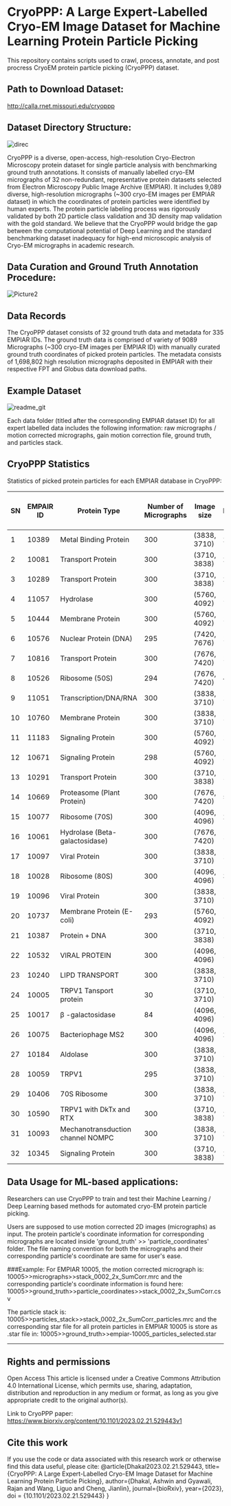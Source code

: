 # CryoPPP: A Large Expert-Labelled Cryo-EM Image Dataset for Machine Learning Protein Particle Picking 
This repository contains scripts used to crawl, process, annotate, and post procress CryoEM protein particle picking (CryoPPP) dataset.

## Path to Download Dataset:
http://calla.rnet.missouri.edu/cryoppp

## Dataset Directory Structure:

![direc](https://user-images.githubusercontent.com/24986485/214904761-94030d5e-ff8a-4286-a2d5-e6c2466195e0.jpg)


CryoPPP is a diverse, open-access, high-resolution Cryo-Electron Microscopy protein dataset for single particle analysis with benchmarking ground truth annotations. It consists of manually labelled cryo-EM micrographs of 32 non-redundant, representative protein datasets selected from Electron Microscopy Public Image Archive (EMPIAR). It includes 9,089 diverse, high-resolution micrographs (~300 cryo-EM images per EMPIAR dataset) in which the coordinates of protein particles were identified by human experts. The protein particle labeling process was rigorously validated by both 2D particle class validation and 3D density map validation with the gold standard. We believe that the CryoPPP would bridge the gap between the computational potential of Deep Learning and the standard benchmarking dataset inadequacy for high-end microscopic analysis of Cryo-EM micrographs in academic research. 

## Data Curation and Ground Truth Annotation Procedure:

![Picture2](https://user-images.githubusercontent.com/24986485/219126688-016db1be-f6d0-427b-87b6-aecc25c43f28.jpg)

## Data Records

The CryoPPP dataset consists of 32 ground truth data and metadata for 335 EMPIAR IDs. The ground truth data is comprised of variety of 9089 Micrographs (~300 cryo-EM images per EMPIAR ID) with manually curated ground truth coordinates of picked protein particles. The metadata consists of 1,698,802 high resolution micrographs deposited in EMPIAR with their respective FPT and Globus data download paths.

## Example Dataset
![readme_git](https://user-images.githubusercontent.com/24986485/221086867-0e69b680-692e-4892-9bb9-2e31ef03cdeb.jpg)


Each data folder (titled after the corresponding EMPIAR dataset ID) for all expert labelled data includes the following information: raw micrographs / motion corrected micrographs, gain motion correction file, ground truth, and particles stack. 


## CryoPPP Statistics
Statistics of picked protein particles for each EMPIAR database in CryoPPP: 

| SN | EMPAIR ID | Protein Type                      | Number of Micrographs | Image size   | Particle Diameter (A) | Number of True Protein Particles |
| -- | --------- | --------------------------------- | --------------------- | ------------ | --------------------- | -------------------------------- |
| 1  | 10389     | Metal Binding Protein             | 300                   | (3838, 3710) | 200                   | 10870                            |
| 2  | 10081     | Transport Protein                 | 300                   | (3710, 3838) | 200                   | 39352                            |
| 3  | 10289     | Transport Protein                 | 300                   | (3710, 3838) | 200                   | 61517                            |
| 4  | 11057     | Hydrolase                         | 300                   | (5760, 4092) | 140                   | 45219                            |
| 5  | 10444     | Membrane Protein                  | 300                   | (5760, 4092) | 180                   | 58731                            |
| 6  | 10576     | Nuclear Protein (DNA)             | 295                   | (7420, 7676) | 180                   | 75220                            |
| 7  | 10816     | Transport Protein                 | 300                   | (7676, 7420) | 180                   | 45363                            |
| 8  | 10526     | Ribosome (50S)                    | 294                   | (7676, 7420) | 400                   | 3265                             |
| 9  | 11051     | Transcription/DNA/RNA             | 300                   | (3838, 3710) | 180                   | 83227                            |
| 10 | 10760     | Membrane Protein                  | 300                   | (3838, 3710) | 130                   | 173664                           |
| 11 | 11183     | Signaling Protein                 | 300                   | (5760, 4092) | 140                   | 80014                            |
| 12 | 10671     | Signaling Protein                 | 298                   | (5760, 4092) | 110                   | 69012                            |
| 13 | 10291     | Transport Protein                 | 300                   | (3710, 3838) | 160                   | 99808                            |
| 14 | 10669     | Proteasome (Plant Protein)        | 300                   | (7676, 7420) | 500                   | 19660                            |
| 15 | 10077     | Ribosome (70S)                    | 300                   | (4096, 4096) | 250                   | 31919                            |
| 16 | 10061     | Hydrolase (Beta-galactosidase)    | 300                   | (7676, 7420) | 150                   | 35218                            |
| 17 | 10097     | Viral Protein                     | 300                   | (3838, 3710) | 140                   | 58629                            |
| 18 | 10028     | Ribosome (80S)                    | 300                   | (4096, 4096) | 300                   | 26391                            |
| 19 | 10096     | Viral Protein                     | 300                   | (3838, 3710) | 110                   | 231351                           |
| 20 | 10737     | Membrane Protein (E-coli)         | 293                   | (5760, 4092) | 179                   | 59265                            |
| 21 | 10387     | Protein + DNA                     | 300                   | (3710, 3838) | 168                   | 101778                           |
| 22 | 10532     | VIRAL PROTEIN                     | 300                   | (4096, 4096) | 179                   | 87933                            |
| 23 | 10240     | LIPD TRANSPORT                    | 300                   | (3838, 3710) | 170                   | 85958                            |
| 24 | 10005     | TRPV1 Tansport protein            | 30                    | (3710, 3710) | 172                   | 5374                             |
| 25 | 10017     | β -galactosidase                  | 84                    | (4096, 4096) | 190                   | 49391                            |
| 26 | 10075     | Bacteriophage MS2                 | 300                   | (4096, 4096) | 270                   | 12682                            |
| 27 | 10184     | Aldolase                          | 300                   | (3838, 3710) | 100                   | 219849                           |
| 28 | 10059     | TRPV1                             | 295                   | (3838, 3710) | 160                   | 190398                           |
| 29 | 10406     | 70S Ribosome                      | 300                   | (3838, 3710) | 226                   | 24703                            |
| 30 | 10590     | TRPV1 with DkTx and RTX           | 300                   | (3710, 3838) | 236                   | 62493                            |
| 31 | 10093     | Mechanotransduction channel NOMPC | 300                   | (3838, 3710) | 208                   | 56394                            |
| 32 | 10345     | Signaling Protein                 | 300                   | (3710, 3838) | 200                   | 15894                            |


## Data Usage for ML-based applications:

Researchers can use CryoPPP to train and test their Machine Learning / Deep Learning based methods for automated cryo-EM protein particle picking. 

Users are supposed to use motion corrected 2D images (micrographs) as input. The protein particle's coordinate information for corresponding micrographs are located inside 'ground_truth' >>
'particle_coordinates' folder. The file naming convention for both the micrographs and their corresponding particle's coordinate are same for user's ease. 

###Example: 
For EMPIAR 10005, the motion corrected micrograph is: 10005>>micrographs>>stack_0002_2x_SumCorr.mrc 
and the corresponding particle's coordinate information is found here: 10005>>ground_truth>>particle_coordinates>>stack_0002_2x_SumCorr.csv

The particle stack is: 10005>>particles_stack>>stack_0002_2x_SumCorr_particles.mrc 
and the corresponding star file for all protein particles in EMPIAR 10005 is store as .star file in: 10005>>ground_truth>>empiar-10005_particles_selected.star 


-----

## Rights and permissions
Open Access 
This article is licensed under a Creative Commons Attribution 4.0 International License, which permits use, sharing, adaptation, distribution and reproduction in any medium or format, as long as you give appropriate credit to the original author(s).


Link to CryoPPP paper: https://www.biorxiv.org/content/10.1101/2023.02.21.529443v1

## Cite this work
If you use the code or data associated with this research work or otherwise find this data useful, please cite:
@article{Dhakal2023.02.21.529443,
  title={CryoPPP: A Large Expert-Labelled Cryo-EM Image Dataset for Machine Learning Protein Particle Picking},
  author={Dhakal, Ashwin and Gyawali, Rajan and Wang, Liguo and Cheng, Jianlin},
  journal={bioRxiv},
  year={2023},
  doi = {10.1101/2023.02.21.529443}
}